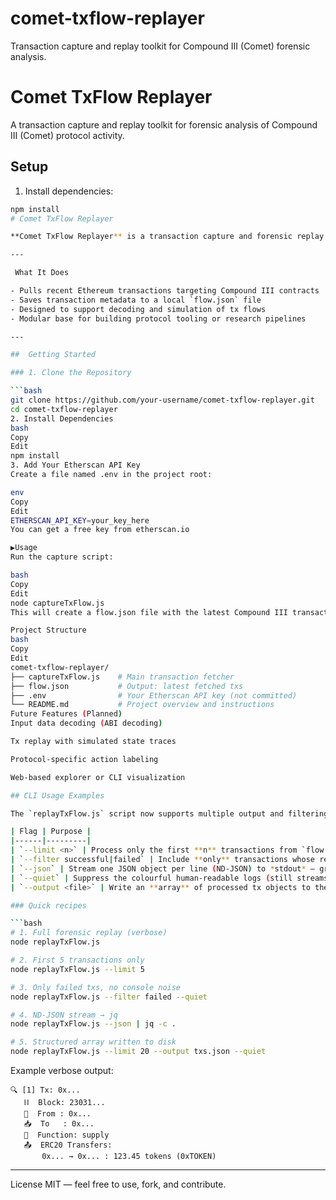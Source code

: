 # comet-txflow-replayer
Transaction capture and replay toolkit for Compound III (Comet) forensic analysis.
# Comet TxFlow Replayer

A transaction capture and replay toolkit for forensic analysis of Compound III (Comet) protocol activity.

## Setup

1. Install dependencies:

```bash
npm install
# Comet TxFlow Replayer

**Comet TxFlow Replayer** is a transaction capture and forensic replay toolkit for the [Compound III (Comet)](https://compound.finance/docs/#compound-iii) protocol. It helps developers and researchers inspect and analyze on-chain activity by downloading, parsing, and saving real Ethereum transaction flows.

---

 What It Does

- Pulls recent Ethereum transactions targeting Compound III contracts
- Saves transaction metadata to a local `flow.json` file
- Designed to support decoding and simulation of tx flows
- Modular base for building protocol tooling or research pipelines

---

##  Getting Started

### 1. Clone the Repository

```bash
git clone https://github.com/your-username/comet-txflow-replayer.git
cd comet-txflow-replayer
2. Install Dependencies
bash
Copy
Edit
npm install
3. Add Your Etherscan API Key
Create a file named .env in the project root:

env
Copy
Edit
ETHERSCAN_API_KEY=your_key_here
You can get a free key from etherscan.io

▶Usage
Run the capture script:

bash
Copy
Edit
node captureTxFlow.js
This will create a flow.json file with the latest Compound III transactions.

Project Structure
bash
Copy
Edit
comet-txflow-replayer/
├── captureTxFlow.js    # Main transaction fetcher
├── flow.json           # Output: latest fetched txs
├── .env                # Your Etherscan API key (not committed)
└── README.md           # Project overview and instructions
Future Features (Planned)
Input data decoding (ABI decoding)

Tx replay with simulated state traces

Protocol-specific action labeling

Web-based explorer or CLI visualization

## CLI Usage Examples

The `replayTxFlow.js` script now supports multiple output and filtering modes via **yargs** flags:

| Flag | Purpose |
|------|---------|
| `--limit <n>` | Process only the first **n** transactions from `flow.json` |
| `--filter successful|failed` | Include **only** transactions whose receipt `status` matches (1 = successful, 0 = failed) |
| `--json` | Stream one JSON object per line (ND-JSON) to *stdout* — great for piping into other tools |
| `--quiet` | Suppress the colourful human-readable logs (still streams JSON if `--json` is set) |
| `--output <file>` | Write an **array** of processed tx objects to the given file |

### Quick recipes

```bash
# 1. Full forensic replay (verbose)
node replayTxFlow.js

# 2. First 5 transactions only
node replayTxFlow.js --limit 5

# 3. Only failed txs, no console noise
node replayTxFlow.js --filter failed --quiet

# 4. ND-JSON stream → jq
node replayTxFlow.js --json | jq -c .

# 5. Structured array written to disk
node replayTxFlow.js --limit 20 --output txs.json --quiet
```

Example verbose output:

```
🔍 [1] Tx: 0x...
   ⛓  Block: 23031...
   📨  From : 0x...
   📥  To   : 0x...
   🔎  Function: supply
   📤  ERC20 Transfers:
       0x... → 0x... : 123.45 tokens (0xTOKEN)
```

---

License
MIT — feel free to use, fork, and contribute.

